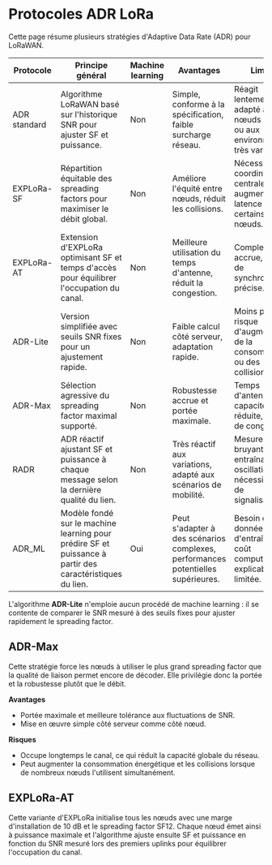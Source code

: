 # Protocoles ADR LoRa

Cette page résume plusieurs stratégies d'Adaptive Data Rate (ADR) pour LoRaWAN.

| Protocole | Principe général | Machine learning | Avantages | Limites |
|-----------|-----------------|-----------------|-----------|---------|
| ADR standard | Algorithme LoRaWAN basé sur l'historique SNR pour ajuster SF et puissance. | Non | Simple, conforme à la spécification, faible surcharge réseau. | Réagit lentement, peu adapté aux nœuds mobiles ou aux environnements très variables. |
| EXPLoRa-SF | Répartition équitable des spreading factors pour maximiser le débit global. | Non | Améliore l'équité entre nœuds, réduit les collisions. | Nécessite une coordination centrale, peut augmenter la latence pour certains nœuds. |
| EXPLoRa-AT | Extension d'EXPLoRa optimisant SF et temps d'accès pour équilibrer l'occupation du canal. | Non | Meilleure utilisation du temps d'antenne, réduit la congestion. | Complexité accrue, besoin de synchronisation précise. |
| ADR-Lite | Version simplifiée avec seuils SNR fixes pour un ajustement rapide. | Non | Faible calcul côté serveur, adaptation rapide. | Moins précise, risque d'augmentation de la consommation ou des collisions. |
| ADR-Max | Sélection agressive du spreading factor maximal supporté. | Non | Robustesse accrue et portée maximale. | Temps d'antenne long, capacité réseau réduite, risque de congestion. |
| RADR | ADR réactif ajustant SF et puissance à chaque message selon la dernière qualité du lien. | Non | Très réactif aux variations, adapté aux scénarios de mobilité. | Mesures bruyantes entraînant des oscillations, nécessite plus de signalisations. |
| ADR_ML | Modèle fondé sur le machine learning pour prédire SF et puissance à partir des caractéristiques du lien. | Oui | Peut s'adapter à des scénarios complexes, performances potentielles supérieures. | Besoin de données d'entraînement, coût computationnel, explicabilité limitée. |

L'algorithme **ADR-Lite** n'emploie aucun procédé de machine learning : il se contente de comparer le SNR mesuré à des seuils fixes pour ajuster rapidement le spreading factor.

## ADR-Max

Cette stratégie force les nœuds à utiliser le plus grand spreading factor que la
qualité de liaison permet encore de décoder. Elle privilégie donc la portée et
la robustesse plutôt que le débit.

**Avantages**

- Portée maximale et meilleure tolérance aux fluctuations de SNR.
- Mise en œuvre simple côté serveur comme côté nœud.

**Risques**

- Occupe longtemps le canal, ce qui réduit la capacité globale du réseau.
- Peut augmenter la consommation énergétique et les collisions lorsque de
  nombreux nœuds l'utilisent simultanément.

## EXPLoRa-AT

Cette variante d'EXPLoRa initialise tous les nœuds avec une marge
d'installation de 10 dB et le spreading factor SF12. Chaque nœud émet
ainsi à puissance maximale et l'algorithme ajuste ensuite SF et puissance
en fonction du SNR mesuré lors des premiers uplinks pour équilibrer
l'occupation du canal.
